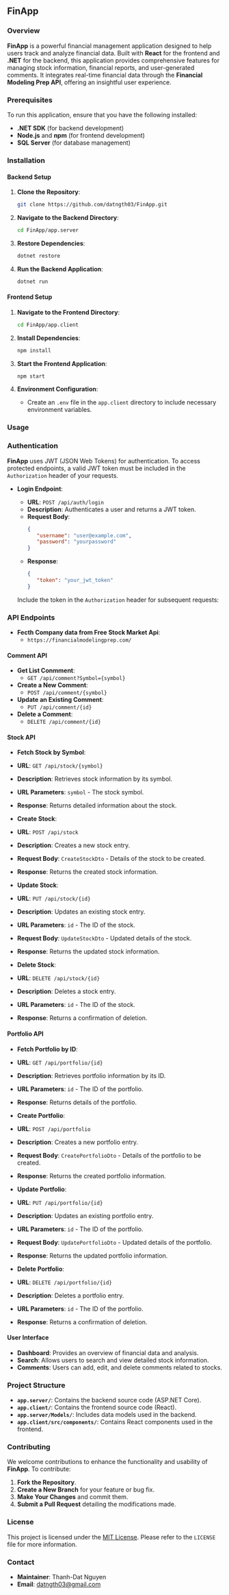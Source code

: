 ## FinApp

### Overview

**FinApp** is a powerful financial management application designed to help users track and analyze financial data. Built with **React** for the frontend and **.NET** for the backend, this application provides comprehensive features for managing stock information, financial reports, and user-generated comments. It integrates real-time financial data through the **Financial Modeling Prep API**, offering an insightful user experience.

### Prerequisites

To run this application, ensure that you have the following installed:

-  **.NET SDK** (for backend development)
-  **Node.js** and **npm** (for frontend development)
-  **SQL Server** (for database management)

### Installation

#### Backend Setup

1. **Clone the Repository**:

   ```bash
   git clone https://github.com/datngth03/FinApp.git
   ```

2. **Navigate to the Backend Directory**:

   ```bash
   cd FinApp/app.server
   ```

3. **Restore Dependencies**:

   ```bash
   dotnet restore
   ```

4. **Run the Backend Application**:
   ```bash
   dotnet run
   ```

#### Frontend Setup

1. **Navigate to the Frontend Directory**:

   ```bash
   cd FinApp/app.client
   ```

2. **Install Dependencies**:

   ```bash
   npm install
   ```

3. **Start the Frontend Application**:

   ```bash
   npm start
   ```

4. **Environment Configuration**:
   -  Create an `.env` file in the `app.client` directory to include necessary environment variables.

### Usage

### Authentication

**FinApp** uses JWT (JSON Web Tokens) for authentication. To access protected endpoints, a valid JWT token must be included in the `Authorization` header of your requests.

-  **Login Endpoint**:

   -  **URL**: `POST /api/auth/login`
   -  **Description**: Authenticates a user and returns a JWT token.
   -  **Request Body**:
      ```json
      {
         "username": "user@example.com",
         "password": "yourpassword"
      }
      ```
   -  **Response**:
      ```json
      {
         "token": "your_jwt_token"
      }
      ```

   Include the token in the `Authorization` header for subsequent requests:

### API Endpoints

-  **Fecth Company data from Free Stock Market Api**:
   -  `https://financialmodelingprep.com/`

#### Comment API

-  **Get List Conmment**:
   -  `GET /api/comment?Symbol={symbol}`
-  **Create a New Comment**:
   -  `POST /api/comment/{symbol}`
-  **Update an Existing Comment**:
   -  `PUT /api/comment/{id}`
-  **Delete a Comment**:
   -  `DELETE /api/comment/{id}`

#### Stock API

-  **Fetch Stock by Symbol**:
-  **URL**: `GET /api/stock/{symbol}`
-  **Description**: Retrieves stock information by its symbol.
-  **URL Parameters**: `symbol` - The stock symbol.
-  **Response**: Returns detailed information about the stock.

-  **Create Stock**:
-  **URL**: `POST /api/stock`
-  **Description**: Creates a new stock entry.
-  **Request Body**: `CreateStockDto` - Details of the stock to be created.
-  **Response**: Returns the created stock information.

-  **Update Stock**:
-  **URL**: `PUT /api/stock/{id}`
-  **Description**: Updates an existing stock entry.
-  **URL Parameters**: `id` - The ID of the stock.
-  **Request Body**: `UpdateStockDto` - Updated details of the stock.
-  **Response**: Returns the updated stock information.

-  **Delete Stock**:
-  **URL**: `DELETE /api/stock/{id}`
-  **Description**: Deletes a stock entry.
-  **URL Parameters**: `id` - The ID of the stock.
-  **Response**: Returns a confirmation of deletion.

#### Portfolio API

-  **Fetch Portfolio by ID**:
-  **URL**: `GET /api/portfolio/{id}`
-  **Description**: Retrieves portfolio information by its ID.
-  **URL Parameters**: `id` - The ID of the portfolio.
-  **Response**: Returns details of the portfolio.

-  **Create Portfolio**:
-  **URL**: `POST /api/portfolio`
-  **Description**: Creates a new portfolio entry.
-  **Request Body**: `CreatePortfolioDto` - Details of the portfolio to be created.
-  **Response**: Returns the created portfolio information.

-  **Update Portfolio**:
-  **URL**: `PUT /api/portfolio/{id}`
-  **Description**: Updates an existing portfolio entry.
-  **URL Parameters**: `id` - The ID of the portfolio.
-  **Request Body**: `UpdatePortfolioDto` - Updated details of the portfolio.
-  **Response**: Returns the updated portfolio information.

-  **Delete Portfolio**:
-  **URL**: `DELETE /api/portfolio/{id}`
-  **Description**: Deletes a portfolio entry.
-  **URL Parameters**: `id` - The ID of the portfolio.
-  **Response**: Returns a confirmation of deletion.

#### User Interface

-  **Dashboard**: Provides an overview of financial data and analysis.
-  **Search**: Allows users to search and view detailed stock information.
-  **Comments**: Users can add, edit, and delete comments related to stocks.

### Project Structure

-  **`app.server/`**: Contains the backend source code (ASP.NET Core).
-  **`app.client/`**: Contains the frontend source code (React).
-  **`app.server/Models/`**: Includes data models used in the backend.
-  **`app.client/src/components/`**: Contains React components used in the frontend.

### Contributing

We welcome contributions to enhance the functionality and usability of **FinApp**. To contribute:

1. **Fork the Repository**.
2. **Create a New Branch** for your feature or bug fix.
3. **Make Your Changes** and commit them.
4. **Submit a Pull Request** detailing the modifications made.

### License

This project is licensed under the [MIT License](LICENSE). Please refer to the `LICENSE` file for more information.

### Contact

-  **Maintainer**: Thanh-Dat Nguyen
-  **Email**: [datngth03@gmail.com](mailto:datngth03@gmail.com)
